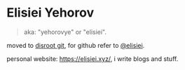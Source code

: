 # Elisiei Yehorov
> aka: "yehorovye" or "elisiei".

moved to [disroot git](https://git.disroot.org/elisiei), for github refer to [@elisiei](https://github.com/elisiei).

personal website: https://elisiei.xyz/, i write blogs and stuff.
